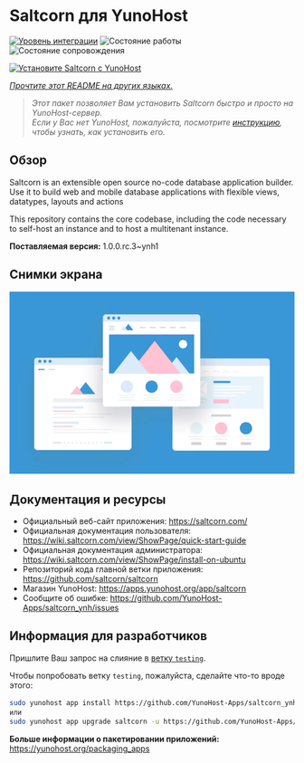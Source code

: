 <!--
Важно: этот README был автоматически сгенерирован <https://github.com/YunoHost/apps/tree/master/tools/readme_generator>
Он НЕ ДОЛЖЕН редактироваться вручную.
-->

# Saltcorn для YunoHost

[![Уровень интеграции](https://dash.yunohost.org/integration/saltcorn.svg)](https://ci-apps.yunohost.org/ci/apps/saltcorn/) ![Состояние работы](https://ci-apps.yunohost.org/ci/badges/saltcorn.status.svg) ![Состояние сопровождения](https://ci-apps.yunohost.org/ci/badges/saltcorn.maintain.svg)

[![Установите Saltcorn с YunoHost](https://install-app.yunohost.org/install-with-yunohost.svg)](https://install-app.yunohost.org/?app=saltcorn)

*[Прочтите этот README на других языках.](./ALL_README.md)*

> *Этот пакет позволяет Вам установить Saltcorn быстро и просто на YunoHost-сервер.*  
> *Если у Вас нет YunoHost, пожалуйста, посмотрите [инструкцию](https://yunohost.org/install), чтобы узнать, как установить его.*

## Обзор

Saltcorn is an extensible open source no-code database application builder. Use it to build web and mobile database applications with flexible views, datatypes, layouts and actions

This repository contains the core codebase, including the code necessary to self-host an instance and to host a multitenant instance.


**Поставляемая версия:** 1.0.0.rc.3~ynh1

## Снимки экрана

![Снимок экрана Saltcorn](./doc/screenshots/example.jpg)

## Документация и ресурсы

- Официальный веб-сайт приложения: <https://saltcorn.com/>
- Официальная документация пользователя: <https://wiki.saltcorn.com/view/ShowPage/quick-start-guide>
- Официальная документация администратора: <https://wiki.saltcorn.com/view/ShowPage/install-on-ubuntu>
- Репозиторий кода главной ветки приложения: <https://github.com/saltcorn/saltcorn>
- Магазин YunoHost: <https://apps.yunohost.org/app/saltcorn>
- Сообщите об ошибке: <https://github.com/YunoHost-Apps/saltcorn_ynh/issues>

## Информация для разработчиков

Пришлите Ваш запрос на слияние в [ветку `testing`](https://github.com/YunoHost-Apps/saltcorn_ynh/tree/testing).

Чтобы попробовать ветку `testing`, пожалуйста, сделайте что-то вроде этого:

```bash
sudo yunohost app install https://github.com/YunoHost-Apps/saltcorn_ynh/tree/testing --debug
или
sudo yunohost app upgrade saltcorn -u https://github.com/YunoHost-Apps/saltcorn_ynh/tree/testing --debug
```

**Больше информации о пакетировании приложений:** <https://yunohost.org/packaging_apps>
